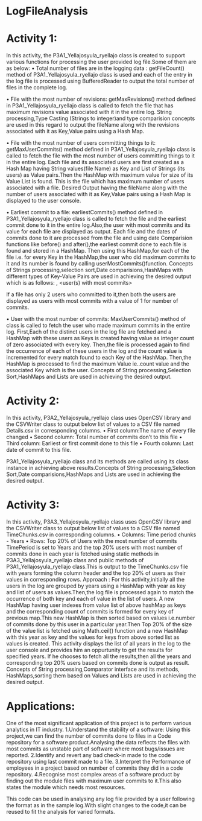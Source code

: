 # LogFileAnalysis
Activity 1:
============

In this activity, the P3A1_Yellajosyula_ryellajo class is created to support various functions for processing the user provided log file.Some of them are as below:
•	Total number of  files are in the logging data :
getFileCount() method of P3A1_Yellajosyula_ryellajo class is used and each of the entry in the log file is processed using BufferedReader to output the total number of files in the complete log.

•	File with the most number of revisions:
getMaxRevisions() method defined in P3A1_Yellajosyula_ryellajo class is called to fetch the file  that has maximum revisions value associated with it in the entire log.
String processing,Type Casting (Strings to integer)and type comparision concepts are used in this regard to output the fileName along with the revisions associated with it as Key,Value pairs using a Hash Map. 

•	File with the most number of users committing things to it:
getMaxUserCommits() method defined in P3A1_Yellajosyula_ryellajo class is called to fetch the file  with the most number of users committing things to it in the entire log.
Each file and its associated users are first created as a Hash Map having String values(file Name) as Key and List of Strings (its users) as Value pairs.Then the HashMap with maximum value for size of its Value List is found.
This is the file which has maximum number of users associated with a file. Desired Output having the fileName along with the number of users associated with it as Key,Value pairs using a Hash Map is displayed to the user console. 

•	Earliest commit to a file:
earliestCommits() method defined in P3A1_Yellajosyula_ryellajo class is called to fetch the file  and the earliest commit done to it in the entire log.Also,the user with most commits and its value for each file are displayed as output.
Each file and the dates of commits done to it are processed from the file and using date Comparision functions like before() and after(),the earliest commit done to each file is found and stored in a HashMap.
Then using this HashMap,for each of the file i.e. for every Key in the HashMap,the user who did maximum commits to it and its number is found by calling userMostCommits()function. 
Concepts of Strings processing,selection sort,Date comparisions,HashMaps with different types of  Key-Value Pairs are used in achieving the desired output which is as follows:
 <file name>, 
<earliest commit of this file> 
<user(s) with most commits>
 <num of commits by this user>

If a file has only 2 users who committed to it,then both the users are displayed as users with most commits with a value of 1 for number of commits.

•	User with the most number of commits:
MaxUserCommits() method of class is called to fetch the user who made maximum commits in the entire log.
First,Each of the distinct users in the log file are fetched and a HashMap with these users as Keys is created having value as integer count of zero associated with every key.
Then,the file is processed again to find the occurrence of each of these users in the log and the count value is incremented for every match found to each Key of the HashMap.
Then,the HashMap is processed to find the maximum Value ie..count value and the associated Key which is the user.
Concepts of String processing,Selection Sort,HashMaps and Lists are used in achieving the desired output. 

Activity 2:
===========
In this activity, P3A2_Yellajosyula_ryellajo class uses OpenCSV library and the CSVWriter class to output below list of values to a CSV file named Details.csv in corresponding columns.
•	First column:The  name of every file changed
•	Second column: Total number of commits don’t to this file
•	Third column: Earliest or first commit done to this file
•	Fourth column: Last date of commit to this file.

P3A1_Yellajosyula_ryellajo  class and its methods are called using its class instance in achieving above results.Concepts of String processing,Selection Sort,Date comparisions,HashMaps and Lists are used in achieving the desired output.


Activity 3:
==========

In this activity, P3A3_Yellajosyula_ryellajo class uses OpenCSV library and the CSVWriter class to output below list of values to a CSV file named TimeChunks.csv in corresponding columns.
•	Columns: Time period chunks - Years
•	Rows: Top 20% of Users with the most number of commits
TimePeriod is set to Years and the top 20% users with most number of commits done in each year is fetched  using static methods in P3A3_Yellajosyula_ryellajo class and public methods of P3A1_Yellajosyula_ryellajo class.This is output to the TimeChunks.csv file with years forming the column header and the top 20% of users as their values in corresponding rows.
Approach : For this activity,initially all the users in the log are grouped by years using a HashMap with year as key and list of users as values.Then,the log file is processed again to match the occurrence of both key and each of value in the list of users.
A new HashMap having user indexes from value list of above hashMap as keys and the corresponding count of commits is formed for every key of previous map.This new HashMap is then sorted based on values i.e.number of commits done by this user in a particular year.Then Top 20% of the size of the value list is fetched using Math.ceil() function and  a new HashMap with this year as key and the values for  keys from above sorted list as values is created.
This activity displays the list of all years in the log to the user console and provides him an oppurtunity to get the results for specified years.
If he chooses to fetch all the results,then all the years and corresponding top 20% users based on commits done is output as result.
Concepts of String processing,Comparator interface and its methods, HashMaps,sorting them based on Values and Lists are used in achieving the desired output.

Applications:
==============
One of the most significant application of this project is to perform various analytics in IT industry.
1.Understand the stability of a software:
Using this project,we can find the number of commits done to files in a Code repository for a software product.Analysing the data reflects the files with most commits as unstable part of software where most bugs/issues are reported.
2.Identify and revert any bad check-in made to the code repository using last commit made to a file.
3.Interpret  the Performance of employees in a project based on number of commits they did in a code repository.
4.Recognise most complex areas of a software product by finding out the module files with maximum user commits to it.This also states the module which needs most resources.

This code can be used in analysing any log file provided by a user following the format as in the sample log.With slight changes to the code,it can be reused to fit the analysis for varied formats.



